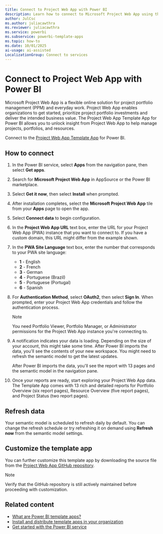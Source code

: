 ```yaml
---
title: Connect to Project Web App with Power BI
description: Learn how to connect to Microsoft Project Web App using the Power BI template app. Unlock insights for project portfolio management. Get started now.
author: JulCsc
ms.author: juliacawthra
ms.reviewer: juliacawthra
ms.service: powerbi
ms.subservice: powerbi-template-apps
ms.topic: how-to
ms.date: 10/01/2025
ai-usage: ai-assisted
LocalizationGroup: Connect to services
---
```


# Connect to Project Web App with Power BI

Microsoft Project Web App is a flexible online solution for project portfolio management (PPM) and everyday work. Project Web App enables organizations to get started, prioritize project portfolio investments and deliver the intended business value. The Project Web App Template App for Power BI allows you to unlock insight from Project Web App to help manage projects, portfolios, and resources.

Connect to the [Project Web App Template App](https://appsource.microsoft.com/product/power-bi/pbi_msprojectonline.pbi-microsoftprojectwebapp) for Power BI.

## How to connect

1. In the Power BI service, select **Apps** from the navigation pane, then select **Get apps**.
1. Search for **Microsoft Project Web App** in AppSource or the Power BI marketplace.
1. Select **Get it now**, then select **Install** when prompted.
1. After installation completes, select the **Microsoft Project Web App** tile from your **Apps** page to open the app.
1. Select **Connect data** to begin configuration.
1. In the **Project Web App URL** text box, enter the URL for your Project Web App (PWA) instance that you want to connect to. If you have a custom domain, this URL might differ from the example shown.
1. In the **PWA Site Language** text box, enter the number that corresponds to your PWA site language:
   - **1** - English
   - **2** - French
   - **3** - German
   - **4** - Portuguese (Brazil)
   - **5** - Portuguese (Portugal)
   - **6** - Spanish
1. For **Authentication Method**, select **OAuth2**, then select **Sign In**. When prompted, enter your Project Web App credentials and follow the authentication process.

    > [!NOTE]
    > You need Portfolio Viewer, Portfolio Manager, or Administrator permissions for the Project Web App instance you're connecting to.

1. A notification indicates your data is loading. Depending on the size of your account, this might take some time. After Power BI imports the data, you'll see the contents of your new workspace. You might need to refresh the semantic model to get the latest updates.

    After Power BI imports the data, you'll see the report with 13 pages and the semantic model in the navigation pane.

1. Once your reports are ready, start exploring your Project Web App data. The Template App comes with 13 rich and detailed reports for Portfolio Overview (six report pages), Resource Overview (five report pages), and Project Status (two report pages).

## Refresh data

Your semantic model is scheduled to refresh daily by default. You can change the refresh schedule or try refreshing it on demand using **Refresh now** from the semantic model settings.

## Customize the template app

You can further customize this template app by downloading the source file from the [Project Web App GitHub repository](https://github.com/OfficeDev/Project-Power-BI-Content-Packs).

> [!NOTE]
> Verify that the GitHub repository is still actively maintained before proceeding with customization.

## Related content

- [What are Power BI template apps?](service-template-apps-overview.md)
- [Install and distribute template apps in your organization](service-template-apps-install-distribute.md)
- [Get started with the Power BI service](../fundamentals/service-get-started.md)
